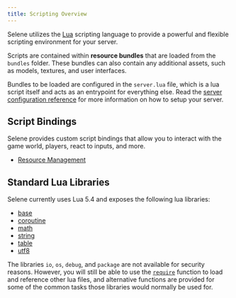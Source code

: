 ```yaml
---
title: Scripting Overview
---
```


Selene utilizes the [Lua](https://www.lua.org/) scripting language to provide a powerful and flexible scripting environment for your server.

Scripts are contained within **resource bundles** that are loaded from the `bundles` folder.
These bundles can also contain any additional assets, such as models, textures, and user interfaces. 

Bundles to be loaded are configured in the `server.lua` file, which is a lua script itself and acts as an entrypoint for everything else.
Read the [server configuration reference](../reference/configuration/server) for more information on how to setup your server.

## Script Bindings

Selene provides custom script bindings that allow you to interact with the game world, players, react to inputs, and more.

- [Resource Management](./resource-management/load_bundle)

## Standard Lua Libraries

Selene currently uses Lua 5.4 and exposes the following lua libraries:

- [base](https://www.lua.org/manual/5.4/manual.html#6.1)
- [coroutine](https://www.lua.org/manual/5.4/manual.html#6.2)
- [math](https://www.lua.org/manual/5.4/manual.html#6.6)
- [string](https://www.lua.org/manual/5.4/manual.html#6.4)
- [table](https://www.lua.org/manual/5.4/manual.html#6.5)
- [utf8](https://www.lua.org/manual/5.4/manual.html#6.7)

The libraries `io`, `os`, `debug`, and `package` are not available for security reasons.
However, you will still be able to use the [`require`](https://www.lua.org/manual/5.4/manual.html#pdf-require) function to load and reference other lua files, and alternative functions are provided for some of the common tasks those libraries would normally be used for.